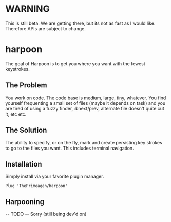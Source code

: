 # WARNING
This is still beta.  We are getting there, but its not as fast as I would like.
Therefore APIs are subject to change.

# harpoon
The goal of Harpoon is to get you where you want with the fewest keystrokes.

## The Problem
You work on code.  The code base is medium, large, tiny, whatever.  You find
yourself frequenting a small set of files (maybe it depends on task) and you
are tired of using a fuzzy finder, :bnext/prev, alternate file doesn't quite
cut it, etc etc.

## The Solution
The ability to specify, or on the fly, mark and create persisting key strokes
to go to the files you want.  This includes terminal navigation.

## Installation
Simply install via your favorite plugin manager.

```
Plug 'ThePrimeagen/harpoon'
```

## Harpooning
-- TODO -- Sorry (still being dev'd on)


